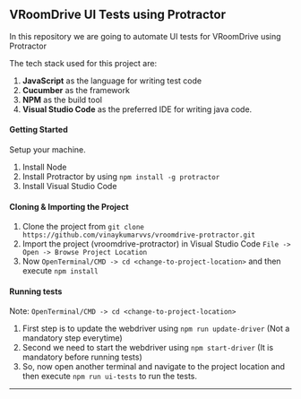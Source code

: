 ## VRoomDrive UI Tests using Protractor

In this repository we are going to automate UI tests for VRoomDrive using Protractor

The tech stack used for this project are:
1. **JavaScript** as the language for writing test code
2. **Cucumber** as the framework
3. **NPM** as the build tool
4. **Visual Studio Code** as the preferred IDE for writing java code.

#### Getting Started
Setup your machine.
1. Install Node
2. Install Protractor by using ```npm install -g protractor```
3. Install Visual Studio Code

#### Cloning & Importing the Project
1. Clone the project from ```git clone https://github.com/vinaykumarvvs/vroomdrive-protractor.git```
2. Import the project (vroomdrive-protractor) in Visual Studio Code ```File -> Open -> Browse Project Location```
3. Now ```OpenTerminal/CMD -> cd <change-to-project-location>``` and then execute ```npm install```

#### Running tests
Note: ```OpenTerminal/CMD -> cd <change-to-project-location>```
1. First step is to update the webdriver using ```npm run update-driver``` (Not a mandatory step everytime)
2. Second we need to start the webdriver using ```npm start-driver``` (It is mandatory before running tests)
3. So, now open another terminal and navigate to the project location and then execute ```npm run ui-tests``` to run the tests.

---